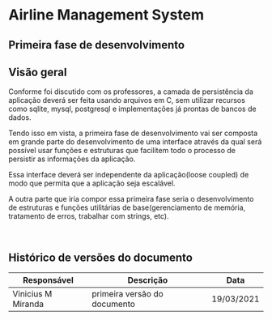 # Airline Management System 

## Primeira fase de desenvolvimento

## Visão geral

Conforme foi discutido com os professores, a camada de persistência da aplicação deverá ser feita usando arquivos em C, sem utilizar recursos como sqlite, mysql, postgresql e implementações já prontas de bancos de dados. 

Tendo isso em vista, a primeira fase de desenvolvimento vai ser composta em grande parte do desenvolvimento de uma interface através da qual será possível usar funções e estruturas que facilitem todo o processo de persistir as informações da aplicação.

Essa interface deverá ser independente da aplicação(loose coupled) de modo que permita que a aplicação seja escalável.

A outra parte que iria compor essa primeira fase seria o desenvolvimento de estruturas e funções utilitárias de base(gerenciamento de memória, tratamento de erros, trabalhar com strings, etc).


<br/>

## Histórico de versões do documento

| Responsável           | Descrição                                     |  Data             |
| -------------         | -----------                                   | ---               |
| Vinicius M Miranda    | primeira versão do documento                  | 19/03/2021        |

